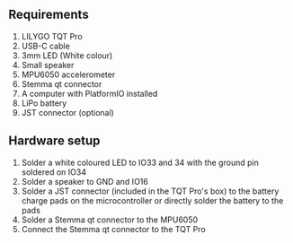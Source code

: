 ## Requirements
1. LILYGO TQT Pro
2. USB-C cable
3. 3mm LED (White colour)
4. Small speaker
5. MPU6050 accelerometer
6. Stemma qt connector
7. A computer with PlatformIO installed
8. LiPo battery
9. JST connector (optional)

## Hardware setup
1. Solder a white coloured LED to IO33 and 34 with the ground pin soldered on IO34
2. Solder a speaker to GND and IO16
3. Solder a JST connector (included in the TQT Pro's box) to the battery charge pads on the microcontroller or directly solder the battery to the pads
4. Solder a Stemma qt connector to the MPU6050
5. Connect the Stemma qt connector to the TQT Pro